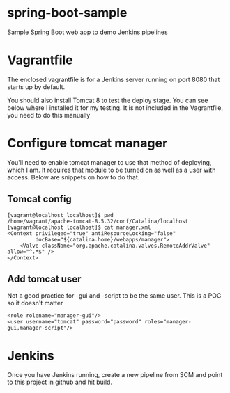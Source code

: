 # spring-boot-sample
Sample Spring Boot web app to demo Jenkins pipelines

# Vagrantfile

The enclosed vagrantfile is for a Jenkins server running on port 8080 that starts up by default. 

You should also install Tomcat 8 to test the deploy stage. You can see below where I installed it for my testing. It is not included in the Vagrantfile, you need to do this manually

# Configure tomcat manager

You'll need to enable tomcat manager to use that method of deploying, which I am. It requires that module to be turned on as well as a user with access. Below are snippets on how to do that.

## Tomcat config
```
[vagrant@localhost localhost]$ pwd
/home/vagrant/apache-tomcat-8.5.32/conf/Catalina/localhost
[vagrant@localhost localhost]$ cat manager.xml 
<Context privileged="true" antiResourceLocking="false" 
         docBase="${catalina.home}/webapps/manager">
    <Valve className="org.apache.catalina.valves.RemoteAddrValve" allow="^.*$" />
</Context>
```

## Add tomcat user

Not a good practice for -gui and -script to be the same user. This is a POC so it doesn't matter
```
<role rolename="manager-gui"/>
<user username="tomcat" password="password" roles="manager-gui,manager-script"/>
```

# Jenkins

Once you have Jenkins running, create a new pipeline from SCM and point to this project in github and hit build.